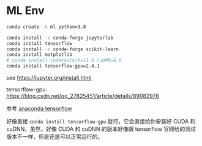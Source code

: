 # ML Env

```bash
conda create -n ml python=3.8
```

```bash
conda install -c conda-forge jupyterlab
conda install tensorflow
conda install -c conda-forge scikit-learn
conda install matplotlib
# conda install cudatoolkit=11.0 cuDNN=8.0
conda install tensorflow-gpu=2.4.1
```

see https://jupyter.org/install.html

tensorflow-gpu: https://blog.csdn.net/qq_27825451/article/details/89082978

参考 [anaconda tensorflow](https://docs.anaconda.com/anaconda/user-guide/tasks/tensorflow/)

好像直接 `conda install tensorflow-gpu` 就行，它会直接给你安装好 CUDA 和 cuDNN，虽然，好像 CUDA 和 cuDNN 的版本好像跟 tensorflow 官网给的测试版本不一样，但是还是可以正常运行的。
